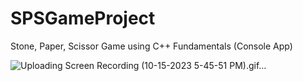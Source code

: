 # SPSGameProject

Stone, Paper, Scissor Game using C++ Fundamentals (Console App)

![Uploading Screen Recording (10-15-2023 5-45-51 PM).gif…]()

